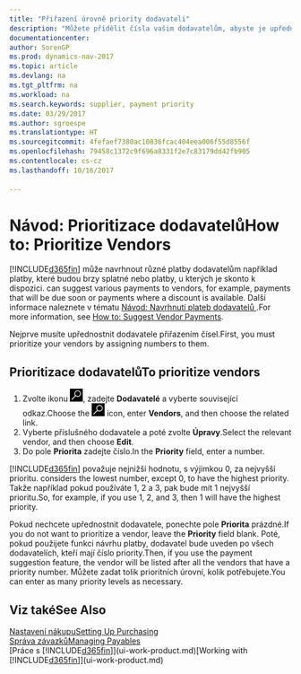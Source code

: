 ```yaml
---
title: "Přiřazení úrovně priority dodavateli"
description: "Můžete přidělit čísla vašim dodavatelům, abyste je upřednostnili a usnadnili návrhy na platby v Dynamics NAV."
documentationcenter: 
author: SorenGP
ms.prod: dynamics-nav-2017
ms.topic: article
ms.devlang: na
ms.tgt_pltfrm: na
ms.workload: na
ms.search.keywords: supplier, payment priority
ms.date: 03/29/2017
ms.author: sgroespe
ms.translationtype: HT
ms.sourcegitcommit: 4fefaef7380ac10836fcac404eea006f55d8556f
ms.openlocfilehash: 79458c1372c9f696a8331f2e7c83179dd42fb905
ms.contentlocale: cs-cz
ms.lasthandoff: 10/16/2017

---
```

# <a name="how-to-prioritize-vendors"></a><span data-ttu-id="98eea-103">Návod: Prioritizace dodavatelů</span><span class="sxs-lookup"><span data-stu-id="98eea-103">How to: Prioritize Vendors</span></span>
[!INCLUDE[d365fin](includes/d365fin_md.md)]<span data-ttu-id="98eea-104"> může navrhnout různé platby dodavatelům například platby, které budou brzy splatné nebo platby, u kterých je skonto k dispozici.</span><span class="sxs-lookup"><span data-stu-id="98eea-104"> can suggest various payments to vendors, for example, payments that will be due soon or payments where a discount is available.</span></span> <span data-ttu-id="98eea-105">Další informace naleznete v tématu [Návod: Navrhnutí plateb dodavatelů ](payables-how-suggest-vendor-payments.md).</span><span class="sxs-lookup"><span data-stu-id="98eea-105">For more information, see [How to: Suggest Vendor Payments](payables-how-suggest-vendor-payments.md).</span></span>

<span data-ttu-id="98eea-106">Nejprve musíte upřednostnit dodavatele přiřazením čísel.</span><span class="sxs-lookup"><span data-stu-id="98eea-106">First, you must prioritize your vendors by assigning numbers to them.</span></span>

## <a name="to-prioritize-vendors"></a><span data-ttu-id="98eea-107">Prioritizace dodavatelů</span><span class="sxs-lookup"><span data-stu-id="98eea-107">To prioritize vendors</span></span>
1. <span data-ttu-id="98eea-108">Zvolte ikonu ![Vyhledat stránku nebo sestavu](media/ui-search/search_small.png "Ikona Vyhledat stránku nebo sestavu"), zadejte **Dodavatelé** a vyberte související odkaz.</span><span class="sxs-lookup"><span data-stu-id="98eea-108">Choose the ![Search for Page or Report](media/ui-search/search_small.png "Search for Page or Report icon") icon, enter **Vendors**, and then choose the related link.</span></span>
2. <span data-ttu-id="98eea-109">Vyberte příslušného dodavatele a poté zvolte **Úpravy**.</span><span class="sxs-lookup"><span data-stu-id="98eea-109">Select the relevant vendor, and then choose **Edit**.</span></span>
3. <span data-ttu-id="98eea-110">Do pole **Priorita** zadejte číslo.</span><span class="sxs-lookup"><span data-stu-id="98eea-110">In the **Priority** field, enter a number.</span></span>

[!INCLUDE[d365fin](includes/d365fin_md.md)]<span data-ttu-id="98eea-111"> považuje nejnižší hodnotu, s výjimkou 0, za nejvyšší prioritu.</span><span class="sxs-lookup"><span data-stu-id="98eea-111"> considers the lowest number, except 0, to have the highest priority.</span></span> <span data-ttu-id="98eea-112">Takže například pokud používáte 1, 2 a 3, pak bude mít 1 nejvyšší prioritu.</span><span class="sxs-lookup"><span data-stu-id="98eea-112">So, for example, if you use 1, 2, and 3, then 1 will have the highest priority.</span></span>

<span data-ttu-id="98eea-113">Pokud nechcete upřednostnit dodavatele, ponechte pole **Priorita** prázdné.</span><span class="sxs-lookup"><span data-stu-id="98eea-113">If you do not want to prioritize a vendor, leave the **Priority** field blank.</span></span> <span data-ttu-id="98eea-114">Poté, pokud použijete funkci návrhu platby, dodavatel bude uveden po všech dodavatelích, kteří mají číslo priority.</span><span class="sxs-lookup"><span data-stu-id="98eea-114">Then, if you use the payment suggestion feature, the vendor will be listed after all the vendors that have a priority number.</span></span> <span data-ttu-id="98eea-115">Můžete zadat tolik prioritních úrovní, kolik potřebujete.</span><span class="sxs-lookup"><span data-stu-id="98eea-115">You can enter as many priority levels as necessary.</span></span>

## <a name="see-also"></a><span data-ttu-id="98eea-116">Viz také</span><span class="sxs-lookup"><span data-stu-id="98eea-116">See Also</span></span>
[<span data-ttu-id="98eea-117">Nastavení nákupu</span><span class="sxs-lookup"><span data-stu-id="98eea-117">Setting Up Purchasing</span></span>](purchasing-setup-purchasing.md)  
[<span data-ttu-id="98eea-118">Správa závazků</span><span class="sxs-lookup"><span data-stu-id="98eea-118">Managing Payables</span></span>](payables-manage-payables.md)  
<span data-ttu-id="98eea-119">[Práce s [!INCLUDE[d365fin](includes/d365fin_md.md)]](ui-work-product.md)</span><span class="sxs-lookup"><span data-stu-id="98eea-119">[Working with [!INCLUDE[d365fin](includes/d365fin_md.md)]](ui-work-product.md)</span></span>

